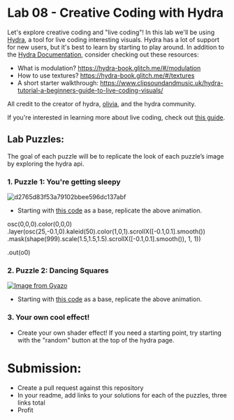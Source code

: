 # Lab 08 - Creative Coding with Hydra
Let's explore creative coding and "live coding"! In this lab we'll be using [Hydra](https://hydra.ojack.xyz/), a tool for live coding interesting visuals. Hydra has a lot of support for new users, but it's best to learn by starting to play around. In addition to the [Hydra Documentation](https://hydra.ojack.xyz/docs/), consider checking out these resources:

- What is modulation? https://hydra-book.glitch.me/#/modulation
- How to use textures? https://hydra-book.glitch.me/#/textures  
- A short starter walkthrough: https://www.clipsoundandmusic.uk/hydra-tutorial-a-beginners-guide-to-live-coding-visuals/

All credit to the creator of hydra, [olivia](https://ojack.xyz/), and the hydra community.

If you're interested in learning more about live coding, check out [this guide](https://static.livecodingbook.toplap.org/books/livecoding.pdf).
         
## Lab Puzzles:
The goal of each puzzle will be to replicate the look of each puzzle’s image by exploring the hydra api.

### 1. Puzzle 1: You're getting sleepy

![d2765d83f53a79102bbee596dc137abf](https://github.com/user-attachments/assets/a5f6f0da-5ca7-4066-9ceb-8851c2a14071)

   * Starting with [this code](https://hydra.ojack.xyz/?sketch_id=mwVfjOO8YNtqODRt) as a base, replicate the above animation.

osc(0,0,0).color(0,0,0)
  .layer(osc(25,-0.1,0).kaleid(50).color(1,0,1).scrollX([-0.1,0.1].smooth())
         .mask(shape(999).scale(1.5,1.5,1.5).scrollX([-0.1,0.1].smooth()), 1, 1))

  .out(o0)

### 2. Puzzle 2: Dancing Squares
[![Image from Gyazo](https://i.gyazo.com/95ace79f6d2ca24f563a6a79fdcc4f51.gif)](https://gyazo.com/95ace79f6d2ca24f563a6a79fdcc4f51)

   * Starting with [this code](https://hydra.ojack.xyz/?sketch_id=FpvaIGZZzA87TUA4) as a base, replicate the above animation.
     
### 3. Your own cool effect!

   * Create your own shader effect! If you need a starting point, try starting with the "random" button at the top of the hydra page.
  
# Submission:
- Create a pull request against this repository
- In your readme, add links to your solutions for each of the puzzles, three links total
- Profit
